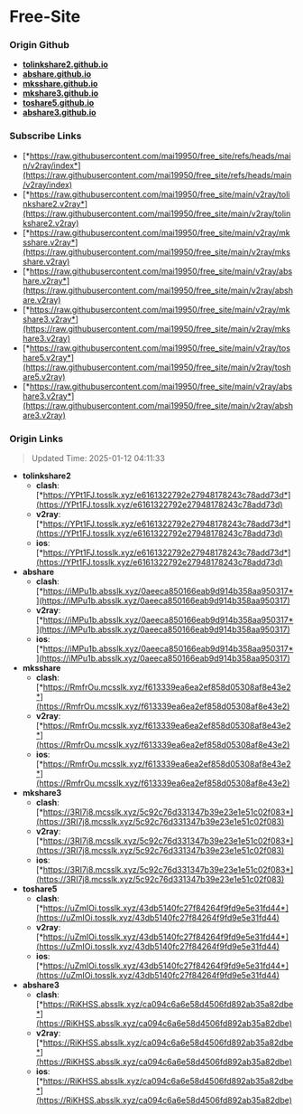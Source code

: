 # Free-Site

### Origin Github

- [**tolinkshare2.github.io**](https://github.com/tolinkshare2/tolinkshare2.github.io)
- [**abshare.github.io**](https://github.com/abshare/abshare.github.io)
- [**mksshare.github.io**](https://github.com/mksshare/mksshare.github.io)
- [**mkshare3.github.io**](https://github.com/mkshare3/mkshare3.github.io)
- [**toshare5.github.io**](https://github.com/toshare5/toshare5.github.io)
- [**abshare3.github.io**](https://github.com/abshare3/abshare3.github.io)

### Subscribe Links

- [*https://raw.githubusercontent.com/mai19950/free_site/refs/heads/main/v2ray/index*](https://raw.githubusercontent.com/mai19950/free_site/refs/heads/main/v2ray/index)
- [*https://raw.githubusercontent.com/mai19950/free_site/main/v2ray/tolinkshare2.v2ray*](https://raw.githubusercontent.com/mai19950/free_site/main/v2ray/tolinkshare2.v2ray)
- [*https://raw.githubusercontent.com/mai19950/free_site/main/v2ray/mksshare.v2ray*](https://raw.githubusercontent.com/mai19950/free_site/main/v2ray/mksshare.v2ray)
- [*https://raw.githubusercontent.com/mai19950/free_site/main/v2ray/abshare.v2ray*](https://raw.githubusercontent.com/mai19950/free_site/main/v2ray/abshare.v2ray)
- [*https://raw.githubusercontent.com/mai19950/free_site/main/v2ray/mkshare3.v2ray*](https://raw.githubusercontent.com/mai19950/free_site/main/v2ray/mkshare3.v2ray)
- [*https://raw.githubusercontent.com/mai19950/free_site/main/v2ray/toshare5.v2ray*](https://raw.githubusercontent.com/mai19950/free_site/main/v2ray/toshare5.v2ray)
- [*https://raw.githubusercontent.com/mai19950/free_site/main/v2ray/abshare3.v2ray*](https://raw.githubusercontent.com/mai19950/free_site/main/v2ray/abshare3.v2ray)

### Origin Links

> Updated Time: 2025-01-12 04:11:33

- **tolinkshare2**
  - **clash**: [*https://YPt1FJ.tosslk.xyz/e6161322792e27948178243c78add73d*](https://YPt1FJ.tosslk.xyz/e6161322792e27948178243c78add73d)
  - **v2ray**: [*https://YPt1FJ.tosslk.xyz/e6161322792e27948178243c78add73d*](https://YPt1FJ.tosslk.xyz/e6161322792e27948178243c78add73d)
  - **ios**: [*https://YPt1FJ.tosslk.xyz/e6161322792e27948178243c78add73d*](https://YPt1FJ.tosslk.xyz/e6161322792e27948178243c78add73d)
- **abshare**
  - **clash**: [*https://iMPu1b.absslk.xyz/0aeeca850166eab9d914b358aa950317*](https://iMPu1b.absslk.xyz/0aeeca850166eab9d914b358aa950317)
  - **v2ray**: [*https://iMPu1b.absslk.xyz/0aeeca850166eab9d914b358aa950317*](https://iMPu1b.absslk.xyz/0aeeca850166eab9d914b358aa950317)
  - **ios**: [*https://iMPu1b.absslk.xyz/0aeeca850166eab9d914b358aa950317*](https://iMPu1b.absslk.xyz/0aeeca850166eab9d914b358aa950317)
- **mksshare**
  - **clash**: [*https://RmfrOu.mcsslk.xyz/f613339ea6ea2ef858d05308af8e43e2*](https://RmfrOu.mcsslk.xyz/f613339ea6ea2ef858d05308af8e43e2)
  - **v2ray**: [*https://RmfrOu.mcsslk.xyz/f613339ea6ea2ef858d05308af8e43e2*](https://RmfrOu.mcsslk.xyz/f613339ea6ea2ef858d05308af8e43e2)
  - **ios**: [*https://RmfrOu.mcsslk.xyz/f613339ea6ea2ef858d05308af8e43e2*](https://RmfrOu.mcsslk.xyz/f613339ea6ea2ef858d05308af8e43e2)
- **mkshare3**
  - **clash**: [*https://3RI7j8.mcsslk.xyz/5c92c76d331347b39e23e1e51c02f083*](https://3RI7j8.mcsslk.xyz/5c92c76d331347b39e23e1e51c02f083)
  - **v2ray**: [*https://3RI7j8.mcsslk.xyz/5c92c76d331347b39e23e1e51c02f083*](https://3RI7j8.mcsslk.xyz/5c92c76d331347b39e23e1e51c02f083)
  - **ios**: [*https://3RI7j8.mcsslk.xyz/5c92c76d331347b39e23e1e51c02f083*](https://3RI7j8.mcsslk.xyz/5c92c76d331347b39e23e1e51c02f083)
- **toshare5**
  - **clash**: [*https://uZmIOi.tosslk.xyz/43db5140fc27f84264f9fd9e5e31fd44*](https://uZmIOi.tosslk.xyz/43db5140fc27f84264f9fd9e5e31fd44)
  - **v2ray**: [*https://uZmIOi.tosslk.xyz/43db5140fc27f84264f9fd9e5e31fd44*](https://uZmIOi.tosslk.xyz/43db5140fc27f84264f9fd9e5e31fd44)
  - **ios**: [*https://uZmIOi.tosslk.xyz/43db5140fc27f84264f9fd9e5e31fd44*](https://uZmIOi.tosslk.xyz/43db5140fc27f84264f9fd9e5e31fd44)
- **abshare3**
  - **clash**: [*https://RiKHSS.absslk.xyz/ca094c6a6e58d4506fd892ab35a82dbe*](https://RiKHSS.absslk.xyz/ca094c6a6e58d4506fd892ab35a82dbe)
  - **v2ray**: [*https://RiKHSS.absslk.xyz/ca094c6a6e58d4506fd892ab35a82dbe*](https://RiKHSS.absslk.xyz/ca094c6a6e58d4506fd892ab35a82dbe)
  - **ios**: [*https://RiKHSS.absslk.xyz/ca094c6a6e58d4506fd892ab35a82dbe*](https://RiKHSS.absslk.xyz/ca094c6a6e58d4506fd892ab35a82dbe)
